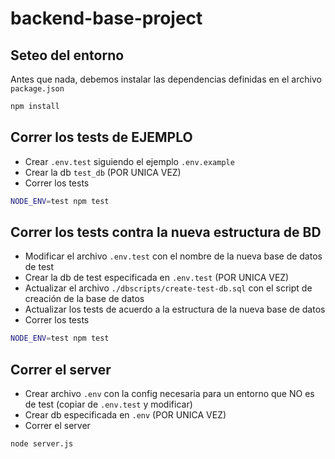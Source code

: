 # backend-base-project

## Seteo del entorno
Antes que nada, debemos instalar las dependencias definidas en el archivo `package.json`

```bash
npm install
```

## Correr los tests de EJEMPLO
- Crear `.env.test` siguiendo el ejemplo `.env.example`
- Crear la db `test_db` (POR UNICA VEZ)
- Correr los tests

```bash
NODE_ENV=test npm test
```

## Correr los tests contra la nueva estructura de BD

- Modificar el archivo `.env.test` con el nombre de la nueva base de datos de test
- Crear la db de test especificada en `.env.test` (POR UNICA VEZ)
- Actualizar el archivo `./dbscripts/create-test-db.sql` con el script de creación de la base de datos
- Actualizar los tests de acuerdo a la estructura de la nueva base de datos
- Correr los tests

```bash
NODE_ENV=test npm test
```

## Correr el server

- Crear archivo `.env` con la config necesaria para un entorno que NO es de test (copiar de `.env.test` y modificar)
- Crear db especificada en `.env` (POR UNICA VEZ)
- Correr el server

```bash
node server.js
```

